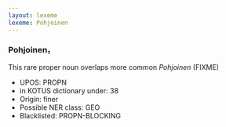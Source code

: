 ```yaml
---
layout: lexeme
lexeme: Pohjoinen
---
```


###  Pohjoinen₁

This rare proper noun overlaps more common *Pohjoinen* (FIXME)
* UPOS:  PROPN
* in KOTUS dictionary under:  38
* Origin:  finer
* Possible NER class:  GEO
* Blacklisted:  PROPN-BLOCKING

